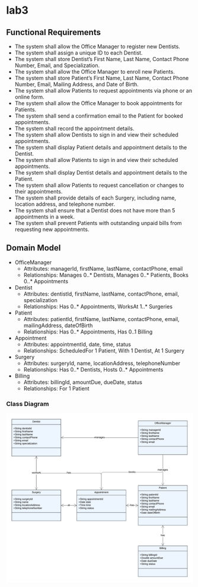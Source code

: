 # lab3

## Functional Requirements
- The system shall allow the Office Manager to register new Dentists.
- The system shall assign a unique ID to each Dentist.
- The system shall store Dentist’s First Name, Last Name, Contact Phone Number, Email, and Specialization.
- The system shall allow the Office Manager to enroll new Patients.
- The system shall store Patient’s First Name, Last Name, Contact Phone Number, Email, Mailing Address, and Date of Birth.
- The system shall allow Patients to request appointments via phone or an online form.
- The system shall allow the Office Manager to book appointments for Patients.
- The system shall send a confirmation email to the Patient for booked appointments.
- The system shall record the appointment details.
- The system shall allow Dentists to sign in and view their scheduled appointments.
- The system shall display Patient details and appointment details to the Dentist.
- The system shall allow Patients to sign in and view their scheduled appointments.
- The system shall display Dentist details and appointment details to the Patient.
- The system shall allow Patients to request cancellation or changes to their appointments.
- The system shall provide details of each Surgery, including name, location address, and telephone number.
- The system shall ensure that a Dentist does not have more than 5 appointments in a week.
- The system shall prevent Patients with outstanding unpaid bills from requesting new appointments.

## Domain Model
- OfficeManager
    - Attributes: managerId, firstName, lastName, contactPhone, email
    - Relationships: Manages 0..* Dentists, Manages 0..* Patients, Books 0..* Appointments
- Dentist
    - Attributes: dentistId, firstName, lastName, contactPhone, email, specialization
    - Relationships: Has 0..* Appointments, WorksAt 1..* Surgeries
- Patient
    - Attributes: patientId, firstName, lastName, contactPhone, email, mailingAddress, dateOfBirth
    - Relationships: Has 0..* Appointments, Has 0..1 Billing
- Appointment
    - Attributes: appointmentId, date, time, status
    - Relationships: ScheduledFor 1 Patient, With 1 Dentist, At 1 Surgery
- Surgery
    - Attributes: surgeryId, name, locationAddress, telephoneNumber
    - Relationships: Has 0..* Dentists, Hosts 0..* Appointments
- Billing
    - Attributes: billingId, amountDue, dueDate, status
    - Relationships: For 1 Patient

### Class Diagram
![alt text](<UML class.png>)
